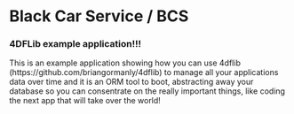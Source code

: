 <h1>Black Car Service / BCS</h1>
<h3>4DFLib example application!!!</h3>
This is an example application showing how you can use 4dflib (https://github.com/briangormanly/4dflib) to manage all your applications data over time and it is an ORM tool to boot, abstracting away your database so you can consentrate on the really important things, like coding the next app that will take over the world!

